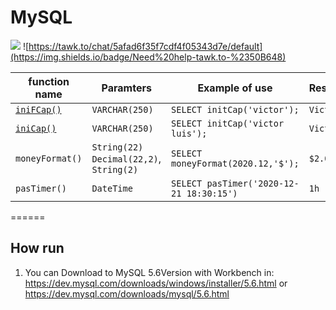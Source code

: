 MySQL
======

![](https://img.shields.io/badge/MySQL-5.6-blue)
![https://tawk.to/chat/5afad6f35f7cdf4f05343d7e/default](https://img.shields.io/badge/Need%20help-tawk.to-%2350B648)


|  function name   |                 Paramters                    |               Example of use              |      Result\Return      |
|------------------|----------------------------------------------|-------------------------------------------|-------------------------|
|   [`iniFCap()`](https://github.com/victorluissantos/mysql/blob/main/functions/iniFCap.sql)    |           	`VARCHAR(250)`                   |    `SELECT initCap('victor');`            |      `Victor`           |
|   [`iniCap()`](https://github.com/victorluissantos/mysql/blob/main/functions/initCap.sql)     |             `VARCHAR(250)`                   |    `SELECT initCap('victor luis');`       |      `Victor Luis`      |
| `moneyFormat()`  | `String(22)` `Decimal(22,2)`, `String(2)`    |    `SELECT moneyFormat(2020.12,'$');`     |      `$2.020,12`        |
|   `pasTimer()`   |                 `DateTime`                   |  `SELECT pasTimer('2020-12-21 18:30:15')` |      `1h`               |


======
## How run
1. You can Download to MySQL 5.6Version with Workbench in:
https://dev.mysql.com/downloads/windows/installer/5.6.html
or
https://dev.mysql.com/downloads/mysql/5.6.html
